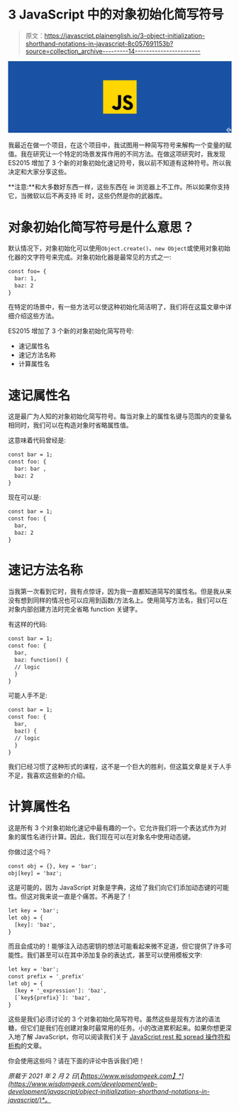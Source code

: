 # 3 JavaScript 中的对象初始化简写符号

> 原文：<https://javascript.plainenglish.io/3-object-initialization-shorthand-notations-in-javascript-8c057691153b?source=collection_archive---------14----------------------->

![](img/a4df38aadaba4bb82c7824f966125345.png)

我最近在做一个项目，在这个项目中，我试图用一种简写符号来解构一个变量的赋值。我在研究让一个特定的场景发挥作用的不同方法。在做这项研究时，我发现 ES2015 增加了 3 个新的对象初始化速记符号，我以前不知道有这种符号。所以我决定和大家分享这些。

**注意:**和大多数好东西一样，这些东西在 ie 浏览器上不工作。所以如果你支持它，当微软以后不再支持 IE 时，这些仍然是你的武器库。

# 对象初始化简写符号是什么意思？

默认情况下，对象初始化可以使用`Object.create()`、`new Object`或使用对象初始化器的文字符号来完成。对象初始化器是最常见的方式之一:

```
const foo= {
  bar: 1,
  baz: 2
}
```

在特定的场景中，有一些方法可以使这种初始化简洁明了，我们将在这篇文章中详细介绍这些方法。

ES2015 增加了 3 个新的对象初始化简写符号:

*   速记属性名
*   速记方法名称
*   计算属性名

# 速记属性名

这是最广为人知的对象初始化简写符号。每当对象上的属性名键与范围内的变量名相同时，我们可以在构造对象时省略属性值。

这意味着代码曾经是:

```
const bar = 1;
const foo: {
  bar: bar ,
  baz: 2
}
```

现在可以是:

```
const bar = 1;
const foo: {
  bar,
  baz: 2
}
```

# 速记方法名称

当我第一次看到它时，我有点惊讶，因为我一直都知道简写的属性名。但是我从来没有想到同样的情况也可以应用到函数/方法名上。使用简写方法名，我们可以在对象内部创建方法时完全省略 function 关键字。

有这样的代码:

```
const bar = 1;
const foo: {
  bar,
  baz: function() {
  // logic
  }
}
```

可能人手不足:

```
const bar = 1;
const foo: {
  bar,
  baz() {
  // logic
  }
}
```

我们已经习惯了这种形式的课程，这不是一个巨大的胜利，但这篇文章是关于人手不足，我喜欢这些新的介绍。

# 计算属性名

这是所有 3 个对象初始化速记中最有趣的一个。它允许我们将一个表达式作为对象的属性名进行计算。因此，我们现在可以在对象名中使用动态键。

你做过这个吗？

```
const obj = {}, key = 'bar';
obj[key] = 'baz';
```

这是可能的，因为 JavaScript 对象是字典，这给了我们向它们添加动态键的可能性。但这对我来说一直是个痛苦。不再是了！

```
let key = 'bar';
let obj = {
  [key]: 'baz',
}
```

而且会成功的！能够注入动态密钥的想法可能看起来微不足道，但它提供了许多可能性。我们甚至可以在其中添加复杂的表达式，甚至可以使用模板文字:

```
let key = 'bar';
const prefix = '_prefix'
let obj = {
  [key + '_expression']: 'baz',
  [`key${prefix}`]: 'baz',
}
```

这些是我们必须讨论的 3 个对象初始化简写符号。虽然这些是现有方法的语法糖，但它们是我们在创建对象时最常用的任务。小的改进累积起来。如果你想更深入地了解 JavaScript，你可以阅读我们关于 [JavaScript rest 和 spread 操作符和析构](https://www.wisdomgeek.com/development/web-development/rest-and-spread-operator-three-dots-that-changed-javascript/)的文章。

你会使用这些吗？请在下面的评论中告诉我们吧！

*原载于 2021 年 2 月 2 日*[*【https://www.wisdomgeek.com】*](https://www.wisdomgeek.com/development/web-development/javascript/object-initialization-shorthand-notations-in-javascript/)*。*